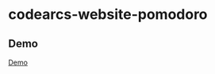 # codearcs-website-pomodoro

## Demo

[Demo](http://code-arcs.github.io/codearcs-website-pomodoro/)

